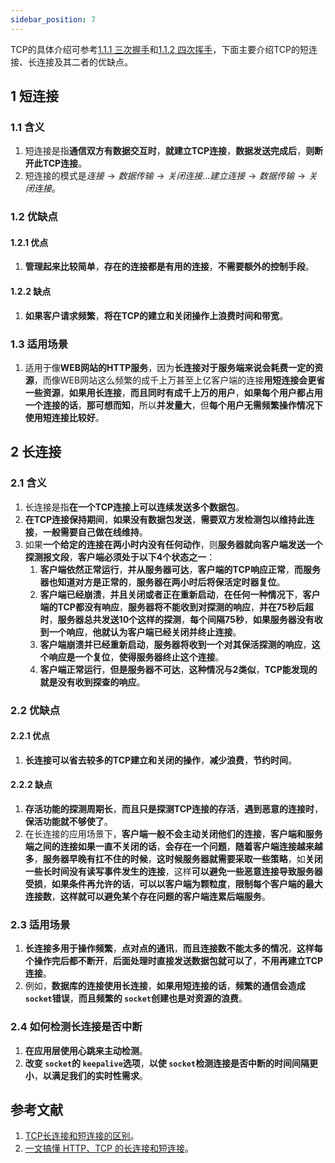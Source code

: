 ```yaml
---
sidebar_position: 7
---
```


TCP的具体介绍可参考[1.1.1 三次握手](https://notebook.grayson.top/project-26/doc-301)和[1.1.2 四次挥手](https://notebook.grayson.top/project-26/doc-302)，下面主要介绍TCP的短连接、长连接及其二者的优缺点。

## 1 短连接

### 1.1 含义

1. 短连接是指**通信双方有数据交互时**，**就建立TCP连接**，**数据发送完成后**，**则断开此TCP连接**。
2. 短连接的模式是$连接 \rightarrow 数据传输 \rightarrow 关闭连接...建立连接 \rightarrow 数据传输 \rightarrow 关闭连接$。

### 1.2 优缺点

#### 1.2.1 优点

1. **管理起来比较简单**，**存在的连接都是有用的连接**，**不需要额外的控制手段**。

#### 1.2.2 缺点

1. **如果客户请求频繁**，**将在TCP的建立和关闭操作上浪费时间和带宽**。

### 1.3 适用场景

1. 适用于像**WEB网站的HTTP服务**，因为**长连接对于服务端来说会耗费一定的资源**，而像WEB网站这么频繁的成千上万甚至上亿客户端的连接**用短连接会更省一些资源**，**如果用长连接**，**而且同时有成千上万的用户**，**如果每个用户都占用一个连接的话**，**那可想而知**，所以**并发量大**，但**每个用户无需频繁操作情况下使用短连接比较好**。

## 2 长连接

### 2.1 含义

1. 长连接是指**在一个TCP连接上可以连续发送多个数据包**。
2. **在TCP连接保持期间**，**如果没有数据包发送**，**需要双方发检测包以维持此连接**，**一般需要自己做在线维持**。
3. 如果**一个给定的连接在两小时内没有任何动作**，则**服务器就向客户端发送一个探测报文段**，**客户端必须处于以下4个状态之一**：
   1. **客户端依然正常运行**，**并从服务器可达**，**客户端的TCP响应正常**，**而服务器也知道对方是正常的**，**服务器在两小时后将保活定时器复位**。
   2. **客户端已经崩溃**，**并且关闭或者正在重新启动**，**在任何一种情况下**，**客户端的TCP都没有响应**，**服务器将不能收到对探测的响应**，**并在75秒后超时**，**服务器总共发送10个这样的探测**，**每个间隔75秒**，**如果服务器没有收到一个响应**，**他就认为客户端已经关闭并终止连接**。
   3. **客户端崩溃并已经重新启动**，**服务器将收到一个对其保活探测的响应**，**这个响应是一个复位**，**使得服务器终止这个连接**。
   4. **客户端正常运行**，**但是服务器不可达**，**这种情况与2类似**，**TCP能发现的就是没有收到探查的响应**。

### 2.2 优缺点

#### 2.2.1 优点

1. **长连接可以省去较多的TCP建立和关闭的操作**，**减少浪费**，**节约时间**。

#### 2.2.2 缺点

1. **存活功能的探测周期长**，**而且只是探测TCP连接的存活**，**遇到恶意的连接时**，**保活功能就不够使了**。
2. 在长连接的应用场景下，**客户端一般不会主动关闭他们的连接**，**客户端和服务端之间的连接如果一直不关闭的话**，**会存在一个问题**，**随着客户端连接越来越多**，**服务器早晚有扛不住的时候**，**这时候服务器就需要采取一些策略**，如**关闭一些长时间没有读写事件发生的连接**，这样**可以避免一些恶意连接导致服务器受损**，**如果条件再允许的话**，**可以以客户端为颗粒度**，**限制每个客户端的最大连接数**，**这样就可以避免某个存在问题的客户端连累后端服务**。

### 2.3 适用场景

1. **长连接多用于操作频繁**，**点对点的通讯**，**而且连接数不能太多的情况**，**这样每个操作完后都不断开**，**后面处理时直接发送数据包就可以了**，**不用再建立TCP连接**。
2. 例如，**数据库的连接使用长连接**，**如果用短连接的话**，**频繁的通信会造成 `socket`错误**，**而且频繁的 `socket`创建也是对资源的浪费**。

### 2.4 如何检测长连接是否中断

1. **在应用层使用心跳来主动检测**。
2. **改变 `socket`的 `keepalive`选项**，**以使 `socket`检测连接是否中断的时间间隔更小**，**以满足我们的实时性需求**。

## 参考文献

1. [TCP长连接和短连接的区别](https://mp.weixin.qq.com/s?src=11&timestamp=1626918769&ver=3205&signature=J6F30sC9elDfv9QwPZLqAVR-8c2mPWYsl6IiSD3tXHt*T69PWghEWazCftOmB98f0kZJgu5mRpdeVPYhjZdLLpLau-AoC2gIo7UfvOGktto-GgSvFHkoxXDP*jYg0jgn&new=1)。
2. [一文搞懂 HTTP、TCP 的长连接和短连接](https://mp.weixin.qq.com/s?src=11&timestamp=1626918769&ver=3205&signature=xRqpLamHdrmDm-veGDbbo8bV0WrhU16dupzbCO49bgfSwQfHoWe3hxAVdl7vaiV-5rART6EU8N7Dpj15JKj0Hkk59jvwZjm6*pQaWrr3zShsNgakUlb7n8mQcTKP6lfY&new=1)。
